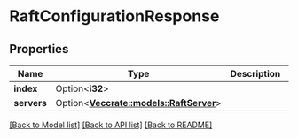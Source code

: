 # RaftConfigurationResponse

## Properties

Name | Type | Description | Notes
------------ | ------------- | ------------- | -------------
**index** | Option<**i32**> |  | [optional]
**servers** | Option<[**Vec<crate::models::RaftServer>**](RaftServer.md)> |  | [optional]

[[Back to Model list]](../README.md#documentation-for-models) [[Back to API list]](../README.md#documentation-for-api-endpoints) [[Back to README]](../README.md)


